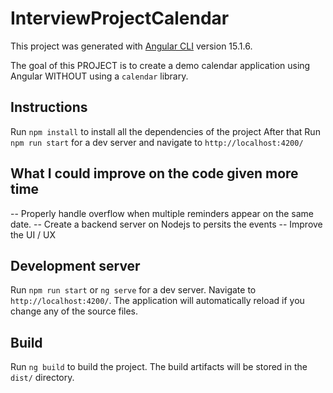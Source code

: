 # InterviewProjectCalendar
This project was generated with [Angular CLI](https://github.com/angular/angular-cli) version 15.1.6.

The goal of this PROJECT is to create a demo calendar application using Angular WITHOUT using a `calendar` library.

## Instructions
Run `npm install` to install all the dependencies of the project
After that Run `npm run start` for a dev server and navigate to `http://localhost:4200/`

## What I could improve on the code given more time

-- Properly handle overflow when multiple reminders appear on the same date.
-- Create a backend server on Nodejs to persits the events
-- Improve the UI / UX 




## Development server
Run `npm run start` or `ng serve` for a dev server. Navigate to `http://localhost:4200/`. The application will automatically reload if you change any of the source files.
## Build
Run `ng build` to build the project. The build artifacts will be stored in the `dist/` directory.




